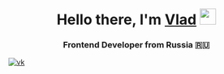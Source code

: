 <h1 align="center">Hello there, I'm <a href="#" target="_blank">Vlad</a> 
<img src="https://github.com/blackcater/blackcater/raw/main/images/Hi.gif" height="32"/></h1>
<h3 align="center">Frontend Developer from Russia 🇷🇺</h3>


<a href="https://vk.com/shrek5design" target="_blank">
	<img src="https://img.shields.io/badge/VK-blue?style=for-the-badge&logo=VK&logoColor=white" alt="vk"/>
</a>
